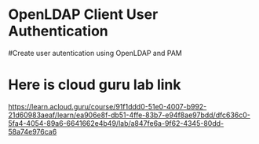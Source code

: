 # OpenLDAP Client User Authentication
#Create user autentication using OpenLDAP and PAM 
# Here is cloud guru lab link 
https://learn.acloud.guru/course/91f1ddd0-51e0-4007-b992-21d60983aeaf/learn/ea906e8f-db51-4ffe-83b7-e94f8ae97bdd/dfc636c0-5fa4-4054-89a6-6641662e4b49/lab/a847fe6a-9f62-4345-80dd-58a74e976ca6

